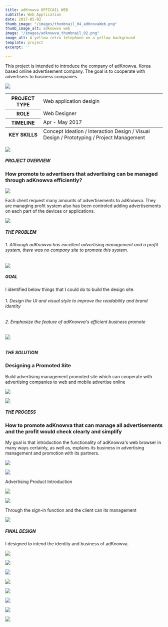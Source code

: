 ```yaml
---
title: adKnowva OFFICAIL WEB
subtitle: Web Application
date: 2017-05-02
thumb_image: "/images/thumbnail_04_adKnovaWeb.png"
thumb_image_alt: adknowva web
image: "/images/adknowva_thumbnail_02.png"
image_alt: A yellow retro telephone on a yellow background
template: project
excerpt: ''

---
```

This project is intended to introduce the company of adKnowva. Korea based online advertisement company. The goal is to cooperate with advertisers to business companies.

![](/images/empty_150.png)

<table> <thead>  
</thead>  
<tbody>  
<tr>  
<th>PROJECT TYPE</th>  
<td>Web application desigin</td>  
</tr>  
<tr>  
<th>ROLE</th>  
<td>Web Designer</td>  
</tr>  
<tr>  
<th>TIMELINE</th>  
<td>Apr - May 2017</td>  
</tr>  
</tbody>  
<tfoot>  
<tr>  
<th>KEY SKILLS</th>  
<td>Concept Ideation / Interaction Design / Visual Design / Prototyping / Project Management</td>  
</tr>  
</tfoot>  
</table>

![](/images/empty_150.png)

##### PROJECT OVERVIEW

### How promote to advertisers that advertising can be managed through adKnowva efficiently?

![](/images/overview.png)

Each client request many amounts of advertisements to adKnowva. They are managing profit system also has been controled adding advertisements on each part of the devices or applications.

![](/images/empty_150.png)

##### THE PROBLEM

###### 1. Although adKnowva has excellent advertising management and a profit system, there was no company site to promote this system.

![](/images/empty_100.png)

##### GOAL

I identified below things that I could do to build the design site.

###### 1. Design the UI and visual style to improve the readability and brand identity

###### 2. Emphasize the feature of adKnowva's efficient business promote

###### ![](/images/empty_100.png)

##### THE SOLUTION

### Designing a Promoted Site

Build advertising management promoted site which can cooperate with advertising companies to web and mobile advertise online

![](/images/adknowva_solution.gif)

![](/images/empty_150.png)

##### THE PROCESS

### How to promote adKnowva that can manage all advertisements and the profit would check clearly and simplify

My goal is that introduction the functionality of adKnowva's web browser in many ways certainly, as well as, explains its business in advertising management and promotion with its partners.

![](/images/empty_100.png)

![](/images/adknowva_process_01.png)

Advertising Product Introduction

![](/images/empty_100.png)

![](/images/adknowva_process_02.png)

Through the sign-in function and the client can its management

![](/images/empty_150.png)

##### FINAL DESIGN

I designed to intend the identity and business of adKnowva.

![](/images/empty_100.png)

![](/images/adknowva_final_01.gif)

![](/images/empty_100.png)

![](/images/adknowva_final_02.gif)

![](/images/empty_100.png)

![](/images/adknowva_final_03.gif)

![](/images/empty_100.png)

![](/images/adknowva_final_04.gif)